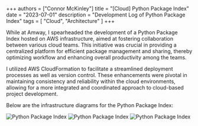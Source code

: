 +++
authors = ["Connor McKinley"]
title = "[Cloud] Python Package Index"
date = "2023-07-01"
description = "Development Log of Python Package Index"
tags = [
    "Cloud",
    "Architecture"
]
+++

While at Amway, I spearheaded the development of a Python Package Index hosted on AWS infrastructure, aimed at fostering collaboration between various cloud teams. This initiative was crucial in providing a centralized platform for efficient package management and sharing, thereby optimizing workflow and enhancing overall productivity among the teams.

I utilized AWS CloudFormation to facilitate a streamlined deployment processes as well as version control. These enhancements were pivotal in maintaining consistency and reliability within the cloud environments, allowing for a more integrated and coordinated approach to cloud-based project development.

Below are the infrastructure diagrams for the Python Package Index:

![Python Package Index](/images/posts/ppi1.png)
![Python Package Index](/images/posts/ppi2.jpg)
![Python Package Index](/images/posts/ppi3.jpg)
